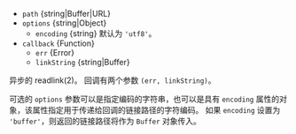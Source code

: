 <!-- YAML
added: v0.1.31
changes:
  - version: v10.0.0
    pr-url: https://github.com/nodejs/node/pull/12562
    description: The `callback` parameter is no longer optional. Not passing
                 it will throw a `TypeError` at runtime.
  - version: v7.6.0
    pr-url: https://github.com/nodejs/node/pull/10739
    description: The `path` parameter can be a WHATWG `URL` object using `file:`
                 protocol. Support is currently still *experimental*.
  - version: v7.0.0
    pr-url: https://github.com/nodejs/node/pull/7897
    description: The `callback` parameter is no longer optional. Not passing
                 it will emit a deprecation warning with id DEP0013.
-->

* `path` {string|Buffer|URL}
* `options` {string|Object}
  * `encoding` {string} 默认为 `'utf8'`。
* `callback` {Function}
  * `err` {Error}
  * `linkString` {string|Buffer}

异步的 readlink(2)。
回调有两个参数 `(err, linkString)`。

可选的 `options` 参数可以是指定编码的字符串，也可以是具有 `encoding` 属性的对象，该属性指定用于传递给回调的链接路径的字符编码。 
如果 `encoding` 设置为 `'buffer'`，则返回的链接路径将作为 `Buffer` 对象传入。

